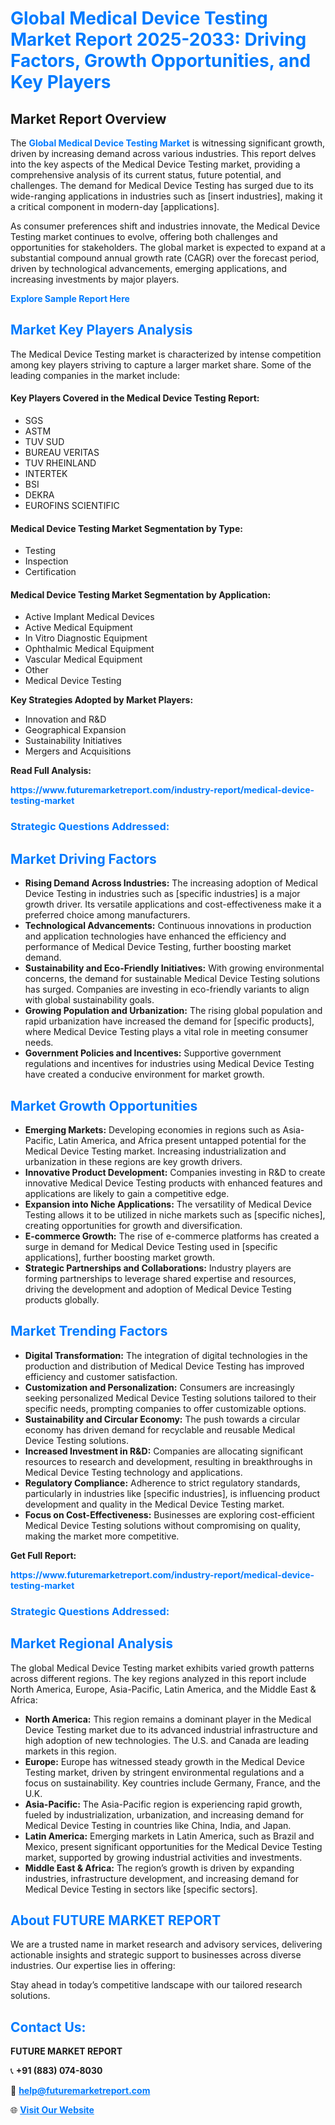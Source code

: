 <h1 style="color: #007BFF;">Global Medical Device Testing Market Report 2025-2033: Driving Factors, Growth Opportunities, and Key Players</h1>

<section id="overview">
<h2>Market Report Overview</h2>
<p>The <a href="https://www.futuremarketreport.com/industry-report/medical-device-testing-market" style="color: #007BFF; text-decoration: none;"><strong>Global Medical Device Testing Market</strong></a> is witnessing significant growth, driven by increasing demand across various industries. This report delves into the key aspects of the Medical Device Testing market, providing a comprehensive analysis of its current status, future potential, and challenges. The demand for Medical Device Testing has surged due to its wide-ranging applications in industries such as [insert industries], making it a critical component in modern-day [applications].</p>
<p>As consumer preferences shift and industries innovate, the Medical Device Testing market continues to evolve, offering both challenges and opportunities for stakeholders. The global market is expected to expand at a substantial compound annual growth rate (CAGR) over the forecast period, driven by technological advancements, emerging applications, and increasing investments by major players.</p>
</section>

<section id="overview">
<p><a href="https://www.futuremarketreport.com/request-sample/reportId=122448" style="color: #007BFF; text-decoration: none;"><strong>Explore Sample Report Here</strong></a></p>
</section>

<section id="key-players">
<h2 style="color: #007BFF;">Market Key Players Analysis</h2>
<p>The Medical Device Testing market is characterized by intense competition among key players striving to capture a larger market share. Some of the leading companies in the market include:</p>
<h4>Key Players Covered in the Medical Device Testing Report:</h4>
<ul><li>SGS</li><li>ASTM</li><li>TUV SUD</li><li>BUREAU VERITAS</li><li>TUV RHEINLAND</li><li>INTERTEK</li><li>BSI</li><li>DEKRA</li><li>EUROFINS SCIENTIFIC</li></ul>
<h4>Medical Device Testing Market Segmentation by Type:</h4>
<ul><li>Testing</li><li>Inspection</li><li>Certification</li></ul>

<h4>Medical Device Testing Market Segmentation by Application:</h4>
<ul><li>Active Implant Medical Devices</li><li>Active Medical Equipment</li><li>In Vitro Diagnostic Equipment</li><li>Ophthalmic Medical Equipment</li><li>Vascular Medical Equipment</li><li>Other</li><li>Medical Device Testing</li></ul>
<p><strong>Key Strategies Adopted by Market Players:</strong></p>
<ul>
<li>Innovation and R&D</li>
<li>Geographical Expansion</li>
<li>Sustainability Initiatives</li>
<li>Mergers and Acquisitions</li>
</ul>
</section>

<section>
<p><strong>Read Full Analysis: </strong></p><a href="https://www.futuremarketreport.com/industry-report/medical-device-testing-market" style="color: #007BFF; text-decoration: none;"><strong>https://www.futuremarketreport.com/industry-report/medical-device-testing-market</strong></a>
<h3 style="color: #007BFF;">Strategic Questions Addressed:</h3>
</section>

<section id="driving-factors">
<h2 style="color: #007BFF;">Market Driving Factors</h2>
<ul>
<li><strong>Rising Demand Across Industries:</strong> The increasing adoption of Medical Device Testing in industries such as [specific industries] is a major growth driver. Its versatile applications and cost-effectiveness make it a preferred choice among manufacturers.</li>
<li><strong>Technological Advancements:</strong> Continuous innovations in production and application technologies have enhanced the efficiency and performance of Medical Device Testing, further boosting market demand.</li>
<li><strong>Sustainability and Eco-Friendly Initiatives:</strong> With growing environmental concerns, the demand for sustainable Medical Device Testing solutions has surged. Companies are investing in eco-friendly variants to align with global sustainability goals.</li>
<li><strong>Growing Population and Urbanization:</strong> The rising global population and rapid urbanization have increased the demand for [specific products], where Medical Device Testing plays a vital role in meeting consumer needs.</li>
<li><strong>Government Policies and Incentives:</strong> Supportive government regulations and incentives for industries using Medical Device Testing have created a conducive environment for market growth.</li>
</ul>
</section>

<section id="growth-opportunities">
<h2 style="color: #007BFF;">Market Growth Opportunities</h2>
<ul>
<li><strong>Emerging Markets:</strong> Developing economies in regions such as Asia-Pacific, Latin America, and Africa present untapped potential for the Medical Device Testing market. Increasing industrialization and urbanization in these regions are key growth drivers.</li>
<li><strong>Innovative Product Development:</strong> Companies investing in R&D to create innovative Medical Device Testing products with enhanced features and applications are likely to gain a competitive edge.</li>
<li><strong>Expansion into Niche Applications:</strong> The versatility of Medical Device Testing allows it to be utilized in niche markets such as [specific niches], creating opportunities for growth and diversification.</li>
<li><strong>E-commerce Growth:</strong> The rise of e-commerce platforms has created a surge in demand for Medical Device Testing used in [specific applications], further boosting market growth.</li>
<li><strong>Strategic Partnerships and Collaborations:</strong> Industry players are forming partnerships to leverage shared expertise and resources, driving the development and adoption of Medical Device Testing products globally.</li>
</ul>
</section>

<section id="trending-factors">
<h2 style="color: #007BFF;">Market Trending Factors</h2>
<ul>
<li><strong>Digital Transformation:</strong> The integration of digital technologies in the production and distribution of Medical Device Testing has improved efficiency and customer satisfaction.</li>
<li><strong>Customization and Personalization:</strong> Consumers are increasingly seeking personalized Medical Device Testing solutions tailored to their specific needs, prompting companies to offer customizable options.</li>
<li><strong>Sustainability and Circular Economy:</strong> The push towards a circular economy has driven demand for recyclable and reusable Medical Device Testing solutions.</li>
<li><strong>Increased Investment in R&D:</strong> Companies are allocating significant resources to research and development, resulting in breakthroughs in Medical Device Testing technology and applications.</li>
<li><strong>Regulatory Compliance:</strong> Adherence to strict regulatory standards, particularly in industries like [specific industries], is influencing product development and quality in the Medical Device Testing market.</li>
<li><strong>Focus on Cost-Effectiveness:</strong> Businesses are exploring cost-efficient Medical Device Testing solutions without compromising on quality, making the market more competitive.</li>
</ul>
</section>

<section>
<p><strong>Get Full Report: </strong></p><a href="https://www.futuremarketreport.com/industry-report/medical-device-testing-market" style="color: #007BFF; text-decoration: none;"><strong>https://www.futuremarketreport.com/industry-report/medical-device-testing-market</strong></a>
<h3 style="color: #007BFF;">Strategic Questions Addressed:</h3>
</section>


<section id="regional-analysis">
<h2 style="color: #007BFF;">Market Regional Analysis</h2>
<p>The global Medical Device Testing market exhibits varied growth patterns across different regions. The key regions analyzed in this report include North America, Europe, Asia-Pacific, Latin America, and the Middle East & Africa:</p>
<ul>
<li><strong>North America:</strong> This region remains a dominant player in the Medical Device Testing market due to its advanced industrial infrastructure and high adoption of new technologies. The U.S. and Canada are leading markets in this region.</li>
<li><strong>Europe:</strong> Europe has witnessed steady growth in the Medical Device Testing market, driven by stringent environmental regulations and a focus on sustainability. Key countries include Germany, France, and the U.K.</li>
<li><strong>Asia-Pacific:</strong> The Asia-Pacific region is experiencing rapid growth, fueled by industrialization, urbanization, and increasing demand for Medical Device Testing in countries like China, India, and Japan.</li>
<li><strong>Latin America:</strong> Emerging markets in Latin America, such as Brazil and Mexico, present significant opportunities for the Medical Device Testing market, supported by growing industrial activities and investments.</li>
<li><strong>Middle East & Africa:</strong> The region’s growth is driven by expanding industries, infrastructure development, and increasing demand for Medical Device Testing in sectors like [specific sectors].</li>
</ul>
</section>

<footer>
<h2 style="color: #007BFF;">About FUTURE MARKET REPORT</h2>
<p>We are a trusted name in market research and advisory services, delivering actionable insights and strategic support to businesses across diverse industries. Our expertise lies in offering:</p>

<p>Stay ahead in today’s competitive landscape with our tailored research solutions.</p>

<h2 style="color: #007BFF;">Contact Us:</h2>
<p><strong>FUTURE MARKET REPORT</strong></p>
<p>📞 <strong>+91 (883) 074-8030</strong></p>
<p>📧 <strong><a href="mailto:help@futuremarketreport.com" style="color: #007BFF;">help@futuremarketreport.com</a></strong></p>
<p>🌐 <strong><a href="https://www.futuremarketreport.com/" style="color: #007BFF;">Visit Our Website</a></strong></p>
</footer>